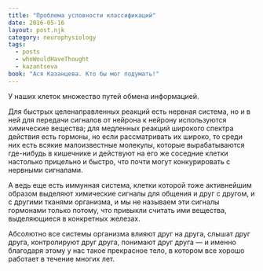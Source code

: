 ```yaml
---
title: "Проблема условности классификаций"
date: 2016-05-16
layout: post.njk
category: neurophysiology
tags:
  - posts
  - whoWouldHaveThought
  - kazantseva
book: "Ася Казанцева. Кто бы мог подумать!"
---
```


У наших клеток множество путей обмена информацией.

Для быстрых целенаправленных реакций есть нервная система, но и в ней для передачи сигналов от нейрона к нейрону используются химические вещества; для медленных реакций широкого спектра действия есть гормоны, но если рассматривать их широко, то среди них есть всякие малоизвестные молекулы, которые вырабатываются где-нибудь в кишечнике и действуют на его же соседние клетки настолько прицельно и быстро, что почти могут конкурировать с нервными сигналами.

А ведь еще есть иммунная система, клетки которой тоже активнейшим образом выделяют химические сигналы для общения и друг с другом, и с другими тканями организма, и мы не называем эти сигналы гормонами только потому, что привыкли считать ими вещества, выделяющиеся в конкретных железах.

Абсолютно все системы организма влияют друг на друга, слышат друг друга, контролируют друг друга, понимают друг друга — и именно благодаря этому у нас такое прекрасное тело, в котором все хорошо работает в течение многих лет.
